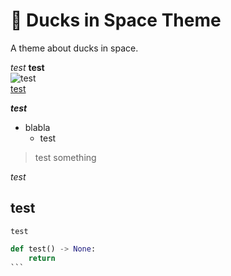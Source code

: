 # 🦆 Ducks in Space Theme

A theme about ducks in space.  

*test* **test**  
![test](asdfasdf)  
[test](https://test.com)

***test***

* blabla
    * test

> test something

_test_


## test

``test``


````py
def test() -> None:
    return
```
